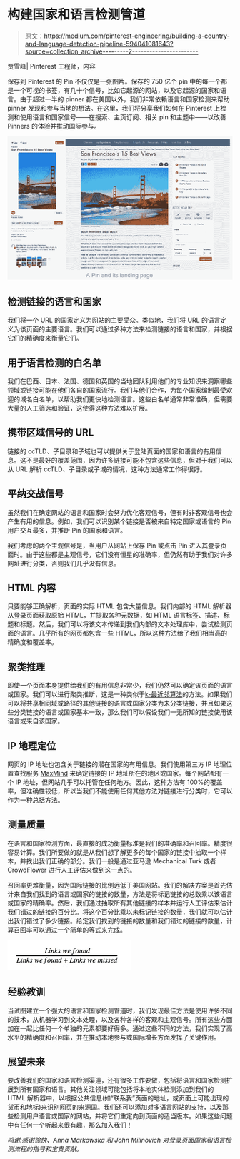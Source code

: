 # 构建国家和语言检测管道

> 原文：<https://medium.com/pinterest-engineering/building-a-country-and-language-detection-pipeline-594041081643?source=collection_archive---------2----------------------->

贾雪峰| Pinterest 工程师，内容

保存到 Pinterest 的 Pin 不仅仅是一张图片。保存的 750 亿个 pin 中的每一个都是一个可视的书签，有几十个信号，比如它起源的网站，以及它起源的国家和语言。由于超过一半的 pinner 都在美国以外，我们非常依赖语言和国家检测来帮助 pinner 发现和参与当地的想法。在这里，我们将分享我们如何在 Pinterest 上检测和使用语言和国家信号——在搜索、主页订阅、相关 pin 和主题中——以改善 Pinners 的体验并推动国际参与。

![](img/066b9d7e412092b7fae2e99758bb0ac0.png)

## 检测链接的语言和国家

我们将一个 URL 的国家定义为网站的主要受众。类似地，我们将 URL 的语言定义为该页面的主要语言。我们可以通过多种方法来检测链接的语言和国家，并根据它们的精确度来衡量它们。

## 用于语言检测的白名单

我们在巴西、日本、法国、德国和英国的当地团队利用他们的专业知识来洞察哪些领域或链接可能在他们各自的国家流行。我们与他们合作，为每个国家编制最受欢迎的域名白名单，以帮助我们更快地检测语言。这些白名单通常非常准确，但需要大量的人工筛选和验证，这使得这种方法难以扩展。

## 携带区域信号的 URL

链接的 ccTLD、子目录和子域也可以提供关于登陆页面的国家和语言的有用信息。这不是最好的覆盖范围，因为许多链接可能不包含这些信息，但对于我们可以从 URL 解析 ccTLD、子目录或子域的情况，这种方法通常工作得很好。

## 平纳交战信号

虽然我们在确定网站的语言和国家时会努力优化客观信号，但有时非客观信号也会产生有用的信息。例如，我们可以识别某个链接是否被来自特定国家或语言的 Pin 用户交互最多，并推断 Pin 的国家和语言。

我们考虑的两个主观信号是，当用户从网站上保存 Pin 或点击 Pin 进入其登录页面时。由于这些都是主观信号，它们没有恒星的准确率，但仍然有助于我们对许多网址进行分类，否则我们几乎没有信息。

## HTML 内容

只要能够正确解析，页面的实际 HTML 包含大量信息。我们内部的 HTML 解析器从登录页面获取原始 HTML，并提取各种元数据，如 HTML 语言标签、描述、标题和标题。然后，我们可以将该文本传递到我们内部的文本处理库中，尝试检测页面的语言。几乎所有的网页都包含一些 HTML，所以这种方法给了我们相当高的精确度和覆盖率。

## 聚类推理

即使一个页面本身提供给我们的有用信息非常少，我们仍然可以确定该页面的语言或国家。我们可以进行聚类推断，这是一种类似于[k-最近邻算法](https://en.wikipedia.org/wiki/K-nearest_neighbors_algorithm)的方法。如果我们可以将共享相同域或路径的其他链接的语言或国家分类为未分类链接，并且如果这些分类链接的语言或国家基本一致，那么我们可以假设我们一无所知的链接使用该语言或来自该国家。

## IP 地理定位

网页的 IP 地址也包含关于链接的潜在国家的有用信息。我们使用第三方 IP 地理位置查找服务 [MaxMind](https://www.maxmind.com/en/home) 来确定链接的 IP 地址所在的地区或国家。每个网站都有一个 IP 地址，但网站几乎可以托管在任何地方。因此，这种方法有 100%的覆盖率，但准确性较低，所以当我们不能使用任何其他方法对链接进行分类时，它可以作为一种总括方法。

## 测量质量

在语言和国家检测方面，最直接的成功衡量标准是我们的准确率和召回率。精度很容易计算。我们所要做的就是从我们想了解更多的每个国家的链接中抽取一个样本，并找出我们正确的部分。我们一般是通过亚马逊 Mechanical Turk 或者 CrowdFlower 进行人工评估来做到这一点的。

召回率更难衡量，因为国际链接的比例远低于美国网站。我们的解决方案是首先估计来自我们找到的语言或国家的链接的数量，方法是将标记链接的总数乘以该语言或国家的精确率。然后，我们通过抽取所有其他链接的样本并运行人工评估来估计我们错过的链接的百分比。将这个百分比乘以未标记链接的数量，我们就可以估计出我们错过了多少链接。给定我们找到的链接的数量和我们错过的链接的数量，计算召回率可以通过一个简单的等式来完成。

![](img/d964bb442939ed0d1112fdf1915c2223.png)

## 经验教训

当试图建立一个强大的语言和国家检测管道时，我们发现最佳方法是使用许多不同的技术，从机器学习到文本处理，以及各种各样的客观和主观信号。所有这些方面加在一起比任何一个单独的元素都要好得多。通过这些不同的方法，我们实现了高水平的精确度和召回率，并在推动本地参与或国际增长方面发挥了关键作用。

## 展望未来

要改善我们的国家和语言检测渠道，还有很多工作要做，包括将语言和国家检测扩展到所有国家和语言。其他关注领域可能包括将本地实体检测添加到我们的 HTML 解析器中，以根据公共信息(如“联系我”页面的地址，或页面上可能出现的货币和地标)来识别网页的来源国。我们还可以添加对多语言网站的支持，以及那些检测用户语言或国家的网站，并将它们重定向到页面的适当版本。如果这些问题中有任何一个听起来很有趣，那么[加入我们](https://careers.pinterest.com/careers/engineering)！

*鸣谢:感谢徐快、Anna Markowska 和 John Milinovich 对登录页面国家和语言检测流程的指导和宝贵贡献。*